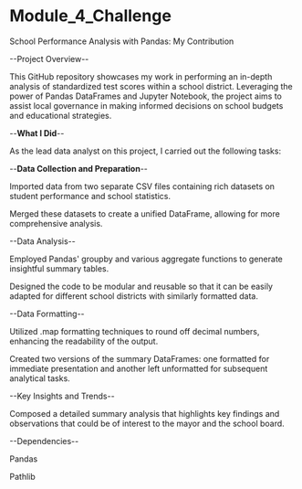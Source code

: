 # Module_4_Challenge

School Performance Analysis with Pandas: My Contribution

--Project Overview--

This GitHub repository showcases my work in performing an in-depth analysis of standardized test scores within a school district. Leveraging the power of Pandas DataFrames and Jupyter Notebook, the project aims to assist local governance in making informed decisions on school budgets and educational strategies.

--**What I Did**--

As the lead data analyst on this project, I carried out the following tasks:

--**Data Collection and Preparation**--

Imported data from two separate CSV files containing rich datasets on student performance and school statistics.

Merged these datasets to create a unified DataFrame, allowing for more comprehensive analysis.

--Data Analysis--

Employed Pandas' groupby and various aggregate functions to generate insightful summary tables.

Designed the code to be modular and reusable so that it can be easily adapted for different school districts with similarly formatted data.

--Data Formatting--

Utilized .map formatting techniques to round off decimal numbers, enhancing the readability of the output.

Created two versions of the summary DataFrames: one formatted for immediate presentation and another left unformatted for subsequent analytical tasks.

--Key Insights and Trends--

Composed a detailed summary analysis that highlights key findings and observations that could be of interest to the mayor and the school board.

--Dependencies--

Pandas

Pathlib
